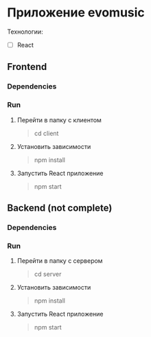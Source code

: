 # Приложение evomusic

Технологии: 
- [ ] React 


## Frontend
### Dependencies
    
### Run
1. Перейти в папку с клиентом 
    > cd client
2. Установить зависимости
     > npm install
3. Запустить React приложение
    > npm start 

## Backend (not complete)
### Dependencies

### Run
1. Перейти в папку с сервером 
    > cd server
2. Установить зависимости
    > npm install
3. Запустить React приложение
    > npm start


